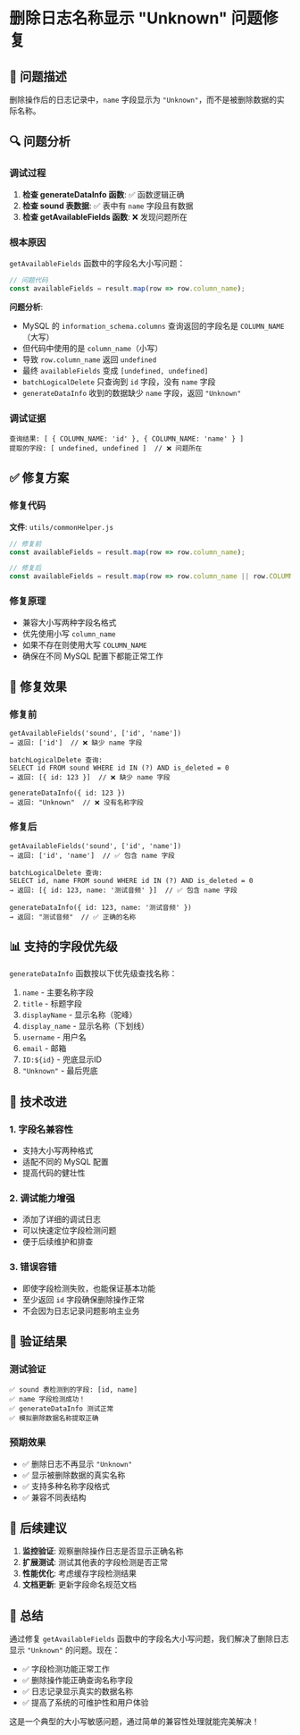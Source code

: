 # 删除日志名称显示 "Unknown" 问题修复

## 🚨 问题描述
删除操作后的日志记录中，`name` 字段显示为 `"Unknown"`，而不是被删除数据的实际名称。

## 🔍 问题分析

### 调试过程
1. **检查 generateDataInfo 函数**: ✅ 函数逻辑正确
2. **检查 sound 表数据**: ✅ 表中有 `name` 字段且有数据
3. **检查 getAvailableFields 函数**: ❌ 发现问题所在

### 根本原因
`getAvailableFields` 函数中的字段名大小写问题：

```javascript
// 问题代码
const availableFields = result.map(row => row.column_name);
```

**问题分析**:
- MySQL 的 `information_schema.columns` 查询返回的字段名是 `COLUMN_NAME`（大写）
- 但代码中使用的是 `column_name`（小写）
- 导致 `row.column_name` 返回 `undefined`
- 最终 `availableFields` 变成 `[undefined, undefined]`
- `batchLogicalDelete` 只查询到 `id` 字段，没有 `name` 字段
- `generateDataInfo` 收到的数据缺少 `name` 字段，返回 `"Unknown"`

### 调试证据
```
查询结果: [ { COLUMN_NAME: 'id' }, { COLUMN_NAME: 'name' } ]
提取的字段: [ undefined, undefined ]  // ❌ 问题所在
```

## ✅ 修复方案

### 修复代码
**文件**: `utils/commonHelper.js`

```javascript
// 修复前
const availableFields = result.map(row => row.column_name);

// 修复后
const availableFields = result.map(row => row.column_name || row.COLUMN_NAME);
```

### 修复原理
- 兼容大小写两种字段名格式
- 优先使用小写 `column_name`
- 如果不存在则使用大写 `COLUMN_NAME`
- 确保在不同 MySQL 配置下都能正常工作

## 🎯 修复效果

### 修复前
```
getAvailableFields('sound', ['id', 'name']) 
→ 返回: ['id']  // ❌ 缺少 name 字段

batchLogicalDelete 查询:
SELECT id FROM sound WHERE id IN (?) AND is_deleted = 0
→ 返回: [{ id: 123 }]  // ❌ 缺少 name 字段

generateDataInfo({ id: 123 })
→ 返回: "Unknown"  // ❌ 没有名称字段
```

### 修复后
```
getAvailableFields('sound', ['id', 'name']) 
→ 返回: ['id', 'name']  // ✅ 包含 name 字段

batchLogicalDelete 查询:
SELECT id, name FROM sound WHERE id IN (?) AND is_deleted = 0
→ 返回: [{ id: 123, name: '测试音频' }]  // ✅ 包含 name 字段

generateDataInfo({ id: 123, name: '测试音频' })
→ 返回: "测试音频"  // ✅ 正确的名称
```

## 📊 支持的字段优先级

`generateDataInfo` 函数按以下优先级查找名称：
1. `name` - 主要名称字段
2. `title` - 标题字段  
3. `displayName` - 显示名称（驼峰）
4. `display_name` - 显示名称（下划线）
5. `username` - 用户名
6. `email` - 邮箱
7. `ID:${id}` - 兜底显示ID
8. `"Unknown"` - 最后兜底

## 🔧 技术改进

### 1. 字段名兼容性
- 支持大小写两种格式
- 适配不同的 MySQL 配置
- 提高代码的健壮性

### 2. 调试能力增强
- 添加了详细的调试日志
- 可以快速定位字段检测问题
- 便于后续维护和排查

### 3. 错误容错
- 即使字段检测失败，也能保证基本功能
- 至少返回 `id` 字段确保删除操作正常
- 不会因为日志记录问题影响主业务

## 🚀 验证结果

### 测试验证
```
✅ sound 表检测到的字段: [id, name]
✅ name 字段检测成功！
✅ generateDataInfo 测试正常
✅ 模拟删除数据名称提取正确
```

### 预期效果
- ✅ 删除日志不再显示 `"Unknown"`
- ✅ 显示被删除数据的真实名称
- ✅ 支持多种名称字段格式
- ✅ 兼容不同表结构

## 📝 后续建议

1. **监控验证**: 观察删除操作日志是否显示正确名称
2. **扩展测试**: 测试其他表的字段检测是否正常
3. **性能优化**: 考虑缓存字段检测结果
4. **文档更新**: 更新字段命名规范文档

## 🎉 总结

通过修复 `getAvailableFields` 函数中的字段名大小写问题，我们解决了删除日志显示 `"Unknown"` 的问题。现在：

- ✅ 字段检测功能正常工作
- ✅ 删除操作能正确查询名称字段
- ✅ 日志记录显示真实的数据名称
- ✅ 提高了系统的可维护性和用户体验

这是一个典型的大小写敏感问题，通过简单的兼容性处理就能完美解决！
